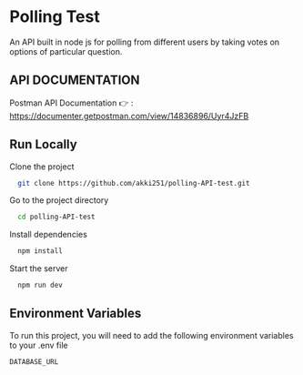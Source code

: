 
# Polling Test 

An API built in node js for polling from different users by taking votes on options of particular question.


##  API DOCUMENTATION

Postman API Documentation 👉 : https://documenter.getpostman.com/view/14836896/Uyr4JzFB


## Run Locally

Clone the project

```bash
  git clone https://github.com/akki251/polling-API-test.git
```

Go to the project directory

```bash
  cd polling-API-test
```

Install dependencies

```bash
  npm install
```

Start the server

```bash
  npm run dev
```


## Environment Variables

To run this project, you will need to add the following environment variables to your .env file

`DATABASE_URL`






